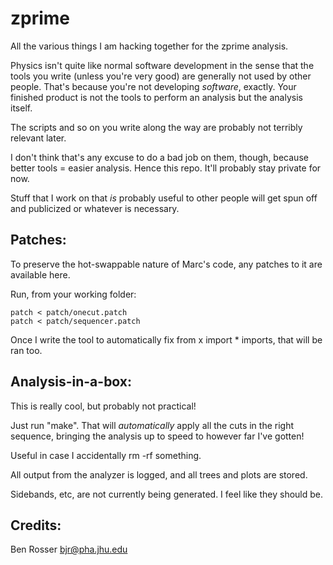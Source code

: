 zprime
======

All the various things I am hacking together for the zprime analysis.

Physics isn't quite like normal software development in the sense that the tools you write (unless you're very good) are
generally not used by other people. That's because you're not developing *software*, exactly. Your finished product is not
the tools to perform an analysis but the analysis itself.

The scripts and so on you write along the way are probably not terribly relevant later.

I don't think that's any excuse to do a bad job on them, though, because better tools = easier analysis. Hence this repo.
It'll probably stay private for now.

Stuff that I work on that *is* probably useful to other people will get spun off and publicized or whatever is necessary.

Patches:
-------

To preserve the hot-swappable nature of Marc's code, any patches to it are
available here.

Run, from your working folder:

```
patch < patch/onecut.patch
patch < patch/sequencer.patch
```

Once I write the tool to automatically fix from x import * imports, that will be ran too.

Analysis-in-a-box:
------------------

This is really cool, but probably not practical!

Just run "make". That will *automatically* apply all the cuts in the right
sequence, bringing the analysis up to speed to however far I've gotten!

Useful in case I accidentally rm -rf something.

All output from the analyzer is logged, and all trees and plots are stored.

Sidebands, etc, are not currently being generated. I feel like they should be.

Credits:
--------
Ben Rosser <bjr@pha.jhu.edu>
